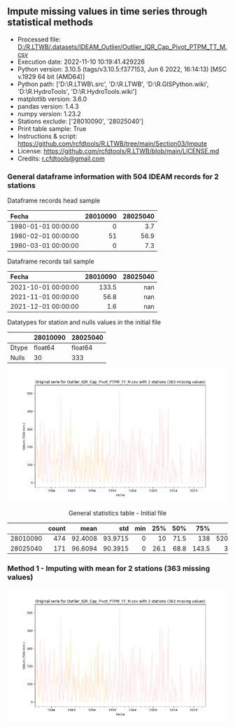 ## Impute missing values in time series through statistical methods

* Processed file: [D:/R.LTWB/.datasets/IDEAM_Outlier/Outlier_IQR_Cap_Pivot_PTPM_TT_M.csv](../IDEAM_EDA/Outlier_IQR_Cap_Pivot_PTPM_TT_M.csv)
* Execution date: 2022-11-10 10:19:41.429226
* Python version: 3.10.5 (tags/v3.10.5:f377153, Jun  6 2022, 16:14:13) [MSC v.1929 64 bit (AMD64)]
* Python path: ['D:\\R.LTWB\\.src', 'D:\\R.LTWB', 'D:\\R.GISPython.wiki', 'D:\\R.HydroTools', 'D:\\R.HydroTools.wiki']
* matplotlib version: 3.6.0
* pandas version: 1.4.3
* numpy version: 1.23.2
* Stations exclude: ['28010090', '28025040']
* Print table sample: True
* Instructions & script: https://github.com/rcfdtools/R.LTWB/tree/main/Section03/Impute
* License: https://github.com/rcfdtools/R.LTWB/blob/main/LICENSE.md
* Credits: r.cfdtools@gmail.com


### General dataframe information with 504 IDEAM records for 2 stations

Dataframe records head sample

| Fecha               |   28010090 |   28025040 |
|:--------------------|-----------:|-----------:|
| 1980-01-01 00:00:00 |          0 |        3.7 |
| 1980-02-01 00:00:00 |         51 |       56.9 |
| 1980-03-01 00:00:00 |          0 |        7.3 |

Dataframe records tail sample

| Fecha               |   28010090 |   28025040 |
|:--------------------|-----------:|-----------:|
| 2021-10-01 00:00:00 |      133.5 |        nan |
| 2021-11-01 00:00:00 |       56.8 |        nan |
| 2021-12-01 00:00:00 |        1.6 |        nan |

Datatypes for station and nulls values in the initial file

<div align="center">

|       | 28010090   | 28025040   |
|:------|:-----------|:-----------|
| Dtype | float64    | float64    |
| Nulls | 30         | 333        |

</div>


![R.LTWB](Outlier_IQR_Cap_Pivot_PTPM_TT_M.csv.png)

<div align="center">

General statistics table - Initial file

</div>


<div align="center">

|          |   count |    mean |     std |   min |   25% |   50% |   75% |     max |
|---------:|--------:|--------:|--------:|------:|------:|------:|------:|--------:|
| 28010090 |     474 | 92.4008 | 93.9715 |     0 |  10   |  71.5 | 138   | 520.861 |
| 28025040 |     171 | 96.6094 | 90.3915 |     0 |  26.1 |  68.8 | 143.5 | 360.6   |

</div>


### Method 1 - Imputing with mean for 2 stations (363 missing values)

![R.LTWB](Outlier_IQR_Cap_Pivot_PTPM_TT_M.csv.png)
